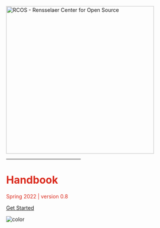 <img src="https://raw.githubusercontent.com/rcos/rcos-branding/master/img/lockup-red.png" width="400px" alt="RCOS - Rensselaer Center for Open Source">

<hr style='width:40%; border-color:#da291c;'>
<h1 style="color: #da291c">Handbook</h1>
<p style="color: #da291c">Spring 2022 | version 0.8</p>

[Get Started](#main)

<!-- background color -->

![color](#ffffff)
